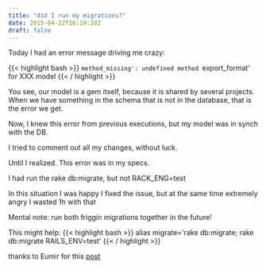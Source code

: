 ```yaml
---
title: "did I run my migrations?"
date: 2015-04-22T16:19:28Z
draft: false
---
```


 Today I had an error message driving me crazy:

{{< highlight bash >}}
 `method_missing': undefined method `export_format' for XXX model
{{< / highlight >}}

 You see, our model is a gem itself, because it is shared by several projects.
 When we have something in the schema that is not in the database, that is the error we get.


 Now, I knew this error from previous executions, but my model was in synch with the DB.

 I tried to comment out all my changes, without luck.


 Until I realized. This error was in my specs.

 I had run the rake db:migrate, but not RACK_ENG=test

 In this situation I was happy I fixed the issue, but at the same time extremely angry I wasted 1h with that


 Mental note: run both friggin migrations together in the future!


 This might help:
{{< highlight bash >}}
alias migrate='rake db:migrate; rake db:migrate RAILS_ENV=test'
{{< / highlight >}}

 thanks to Eumir for this [post](http://blog.aelogica.com/tutorial/migrating-development-db-and-test-db-simultaneously/)
